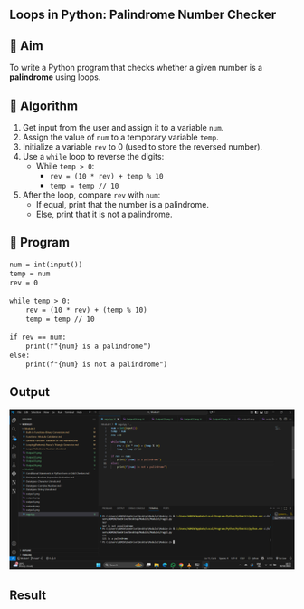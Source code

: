 ## Loops in Python: Palindrome Number Checker

## 🎯 Aim
To write a Python program that checks whether a given number is a **palindrome** using loops.

## 🧠 Algorithm
1. Get input from the user and assign it to a variable `num`.
2. Assign the value of `num` to a temporary variable `temp`.
3. Initialize a variable `rev` to 0 (used to store the reversed number).
4. Use a `while` loop to reverse the digits:
   - While `temp > 0`:
     - `rev = (10 * rev) + temp % 10`
     - `temp = temp // 10`
5. After the loop, compare `rev` with `num`:
   - If equal, print that the number is a palindrome.
   - Else, print that it is not a palindrome.

## 🧾 Program
```
num = int(input())
temp = num
rev = 0

while temp > 0:
    rev = (10 * rev) + (temp % 10)
    temp = temp // 10

if rev == num:
    print(f"{num} is a palindrome")
else:
    print(f"{num} is not a palindrome")

```
## Output
![alt text](Output25.png)

## Result
